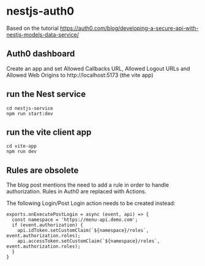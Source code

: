 # nestjs-auth0

Based on the tutorial https://auth0.com/blog/developing-a-secure-api-with-nestjs-models-data-service/

## Auth0 dashboard

Create an app and set Allowed Callbacks URL, Allowed Logout URLs and Allowed Web Origins to http://localhost:5173 (the vite app)

## run the Nest service

```
cd nestjs-service
npm run start:dev
```

## run the vite client app

```
cd vite-app
npm run dev
```

## Rules are obsolete

The blog post mentions the need to add a rule in order to handle authorization. Rules in Auth0 are replaced with Actions.

The following Login/Post Login action needs to be created instead:

```
exports.onExecutePostLogin = async (event, api) => {
  const namespace = 'https://menu-api.demo.com';
  if (event.authorization) {
    api.idToken.setCustomClaim(`${namespace}/roles`, event.authorization.roles);
    api.accessToken.setCustomClaim(`${namespace}/roles`, event.authorization.roles);
  }
}
```
